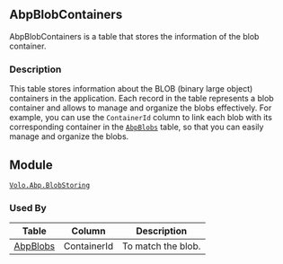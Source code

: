 ## AbpBlobContainers

AbpBlobContainers is a table that stores the information of the blob container.

### Description

This table stores information about the BLOB (binary large object) containers in the application. Each record in the table represents a blob container and allows to manage and organize the blobs effectively. For example, you can use the `ContainerId` column to link each blob with its corresponding container in the [`AbpBlobs`](AbpBlobs.md) table, so that you can easily manage and organize the blobs.

## Module

[`Volo.Abp.BlobStoring`](../../../Blob-Storing.md)

### Used By

| Table | Column | Description |
| --- | --- | --- |
| [AbpBlobs](AbpBlobs.md) | ContainerId | To match the blob. |